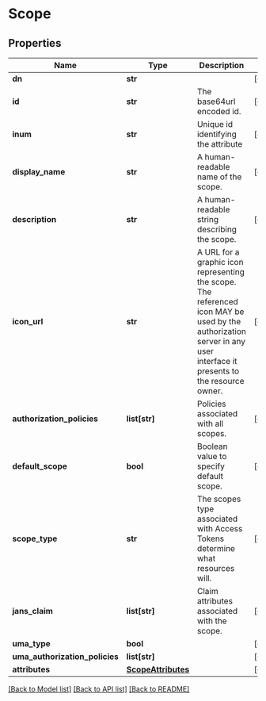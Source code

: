 # Scope

## Properties
Name | Type | Description | Notes
------------ | ------------- | ------------- | -------------
**dn** | **str** |  | [optional] 
**id** | **str** | The base64url encoded id. | [optional] 
**inum** | **str** | Unique id identifying the attribute | [optional] 
**display_name** | **str** | A human-readable name of the scope. | [optional] 
**description** | **str** | A human-readable string describing the scope. | [optional] 
**icon_url** | **str** | A URL for a graphic icon representing the scope. The referenced icon MAY be used by the authorization server in any user interface it presents to the resource owner. | [optional] 
**authorization_policies** | **list[str]** | Policies associated with all scopes. | [optional] 
**default_scope** | **bool** | Boolean value to specify default scope. | [optional] 
**scope_type** | **str** | The scopes type associated with Access Tokens determine what resources will. | [optional] 
**jans_claim** | **list[str]** | Claim attributes associated with the scope. | [optional] 
**uma_type** | **bool** |  | [optional] 
**uma_authorization_policies** | **list[str]** |  | [optional] 
**attributes** | [**ScopeAttributes**](ScopeAttributes.md) |  | [optional] 

[[Back to Model list]](../README.md#documentation-for-models) [[Back to API list]](../README.md#documentation-for-api-endpoints) [[Back to README]](../README.md)

